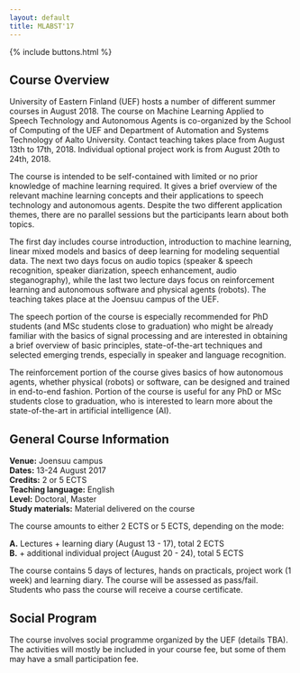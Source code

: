 ```yaml
---
layout: default
title: MLABST'17
---
```


{% include buttons.html %}


## Course Overview
University of Eastern Finland (UEF) hosts a number of different summer
courses in August 2018. The course on Machine Learning Applied to
Speech Technology and Autonomous Agents is co-organized by the School
of Computing of the UEF and  Department of Automation and Systems
Technology of Aalto University. Contact teaching takes place from
August 13th to 17th, 2018. Individual optional project work is from
August 20th to 24th, 2018.

The course is intended to be self-contained with limited or no prior
knowledge of machine learning required. It gives a brief overview of
the relevant machine learning concepts and their applications to
speech technology and autonomous agents. Despite the two different
application themes, there are no parallel sessions but the
participants learn about both topics.

The first day includes course introduction, introduction to machine
learning, linear mixed models and basics of deep learning for modeling
sequential data. The next two days focus on audio topics (speaker &
speech recognition, speaker diarization, speech enhancement, audio
steganography), while the last two lecture days focus on reinforcement
learning and autonomous software and physical agents (robots). The
teaching takes place at the Joensuu campus of the UEF.

The speech portion of the course is especially recommended for PhD
students (and MSc students close to graduation) who might be already
familiar with the basics of signal processing and are interested in
obtaining a brief overview of basic principles, state-of-the-art
techniques and selected emerging trends, especially in speaker and
language recognition.

The reinforcement portion of the course gives basics of how autonomous
agents, whether physical (robots) or software, can be designed and
trained in end-to-end fashion. Portion of the course is useful for any
PhD or MSc students close to graduation, who is interested to learn
more about the state-of-the-art in artificial intelligence (AI).


## General Course Information

**Venue:** Joensuu campus <br />
**Dates:** 13-24 August 2017 <br />
**Credits:** 2 or 5 ECTS <br />
**Teaching language:** English <br />
**Level:** Doctoral, Master <br />
**Study materials:** Material delivered on the course <br />

The course amounts to either 2 ECTS or 5 ECTS, depending on the mode: <br />

**A.** Lectures + learning diary (August 13 - 17), total 2 ECTS <br />
**B.** + additional individual project (August 20 - 24), total 5 ECTS <br />

The course contains 5 days of lectures, hands on practicals, project
work (1 week) and learning diary. The course will be assessed as
pass/fail. Students who pass the course will receive a course
certificate.

## Social Program

The course involves social programme organized by the UEF (details
TBA). The activities will mostly be included in your course fee, but
some of them may have a small participation fee.





